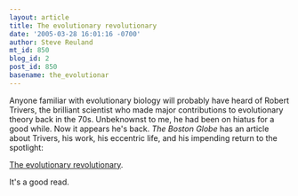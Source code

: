 ```yaml
---
layout: article
title: The evolutionary revolutionary
date: '2005-03-28 16:01:16 -0700'
author: Steve Reuland
mt_id: 850
blog_id: 2
post_id: 850
basename: the_evolutionar
---
```

Anyone familiar with evolutionary biology will probably have heard of Robert Trivers, the brilliant scientist who made major contributions to evolutionary theory back in the 70s.  Unbeknownst to me, he had been on hiatus for a good while.  Now it appears he's back.  _The Boston Globe_ has an article about Trivers, his work, his eccentric life, and his impending return to the spotlight:

[The evolutionary revolutionary](http://www.boston.com/news/globe/ideas/articles/2005/03/27/the_evolutionary_revolutionary/).

It's a good read.
